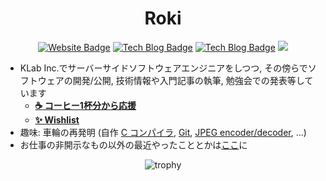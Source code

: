 <h1 align="center">Roki</h1>
<div align="center">
<a href="https://roki.dev"><img alt="Website Badge" src="https://img.shields.io/badge/Website-roki.dev-blueviolet?style=popout-square" /></a>
<a href="https://roki.dev/roki.log"><img alt="Tech Blog Badge" src="https://img.shields.io/badge/TechBlog-roki.dev/roki.log-000?style=popout-square" /></a>
<a href="https://roki.dev/roki.diary"><img alt="Tech Blog Badge" src="https://img.shields.io/badge/Diary-roki.dev/roki.diary-yellow?style=popout-square" /></a>
<img style="display:inline-block;"src="https://komarev.com/ghpvc/?username=falgon&color=blue" />
</div>

- KLab Inc.でサーバーサイドソフトウェアエンジニアをしつつ, その傍らでソフトウェアの開発/公開, 技術情報や入門記事の執筆, 勉強会での発表等しています
    - **[:coffee: コーヒー1杯分から応援](https://www.buymeacoffee.com/roki)**
    - **[:sparkles: Wishlist](https://www.amazon.jp/hz/wishlist/ls/3UGS8VKEBGECO?ref_=wl_share)**
- 趣味: 車輪の再発明 (自作 [C コンパイラ](https://github.com/falgon/htcc), [Git](https://github.com/falgon/hmgit), [JPEG encoder/decoder](https://github.com/falgon/jpezy), ...)
- お仕事の非開示なもの以外の最近やったこととかは[ここ](./resume_jp.md)に

<div align="center">
<img alt="trophy" src="https://github-profile-trophy.vercel.app/?username=falgon&theme=onedark&column=3&margin-w=15&margin-h=15&no-frame=true&no-bg=true" />
</div>
